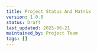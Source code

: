 ```yaml
---
title: Project Status And Matrix
version: 1.0.0
status: Draft
last_updated: 2025-06-21
maintained_by: Project Team
tags: []
---
```


